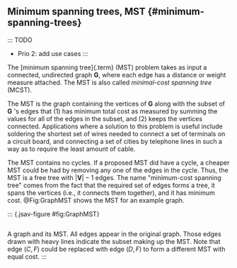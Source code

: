 
## Minimum spanning trees, MST {#minimum-spanning-trees}

::: TODO
- Prio 2: add use cases
:::

The [minimum spanning tree]{.term} (MST)
problem takes as input a connected, undirected graph $\mathbf{G}$, where
each edge has a distance or weight measure attached. The MST is also
called *minimal-cost spanning tree* (MCST).

The MST is the graph containing the vertices of $\mathbf{G}$ along with
the subset of $\mathbf{G}$ 's edges that (1) has minimum total cost as
measured by summing the values for all of the edges in the subset, and
(2) keeps the vertices connected. Applications where a solution to this
problem is useful include soldering the shortest set of wires needed to
connect a set of terminals on a circuit board, and connecting a set of
cities by telephone lines in such a way as to require the least amount
of cable.

The MST contains no cycles. If a proposed MST did have a cycle, a
cheaper MST could be had by removing any one of the edges in the cycle.
Thus, the MST is a free tree with $|\mathbf{V}| - 1$ edges. The name
"minimum-cost spanning tree" comes from the fact that the required set
of edges forms a tree, it spans the vertices (i.e., it connects them
together), and it has minimum cost.
@Fig:GraphMST shows the MST for an example graph.

::: {.jsav-figure #fig:GraphMST}
``` {src="Graph/MCSTCON.js"}
```
A graph and its MST.
All edges appear in the original graph.
Those edges drawn with heavy lines indicate the subset making up the MST.
Note that edge $(C, F)$ could be replaced with edge $(D, F)$ to form a different MST with equal cost.
:::

<!--
### Use cases for minimum spanning trees
 -->

<!--
### Algorithms for finding the MST

::: TODO
- Prio 2: overview description of Kruskal, Prim and Boruvka
:::
 -->
